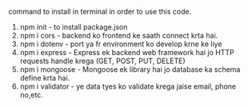 command to install in terminal in order to use this code.
1. npm init - to install package.json
2. npm i cors - backend ko frontend ke saath connect krta hai.
3. npm i dotenv - port ya fr environment ko develop krne ke liye
4. npm i express - Express ek backend web framework hai jo HTTP requests handle krega (GET, POST, PUT, DELETE)
5. npm i mongoose - Mongoose ek  library hai jo database ka schema define krta hai.
6. npm i validator - ye data tyes ko validate krega jaise email, phone no,etc.
